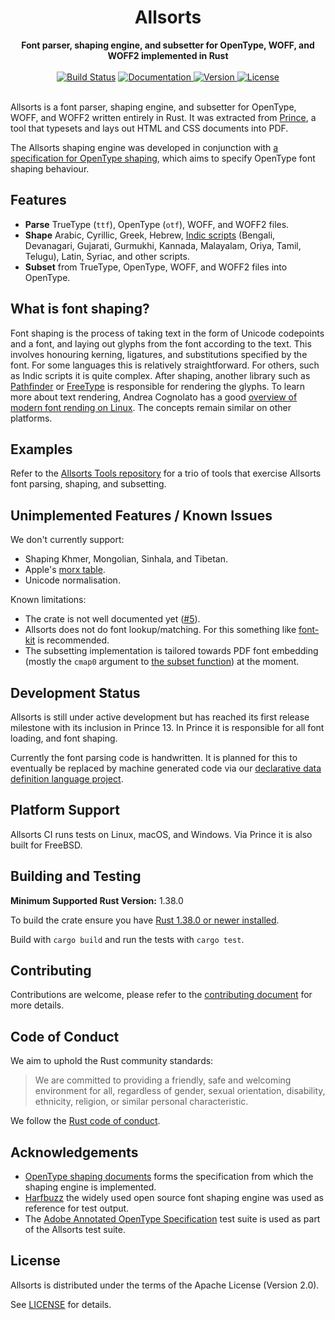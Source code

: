 <h1 align="center">
  <img src="https://github.com/yeslogic/allsorts/raw/master/allsorts.svg?sanitize=1" alt=""><br>
  Allsorts
</h1>

<div align="center">
  <strong>Font parser, shaping engine, and subsetter for OpenType, WOFF, and WOFF2 implemented in Rust</strong>
</div>

<br>

<div align="center">
  <a href="https://travis-ci.com/yeslogic/allsorts">
    <img src="https://travis-ci.com/yeslogic/allsorts.svg?token=4GA6ydxNNeb6XeELrMmg&amp;branch=master" alt="Build Status"></a>
  <a href="https://docs.rs/allsorts">
    <img src="https://docs.rs/allsorts/badge.svg" alt="Documentation">
  </a>
  <a href="https://crates.io/crates/allsorts">
    <img src="https://img.shields.io/crates/v/allsorts.svg" alt="Version">
  </a>
  <a href="https://github.com/yeslogic/allsorts/blob/master/LICENSE">
    <img src="https://img.shields.io/crates/l/allsorts.svg" alt="License">
  </a>
</div>

<br>

Allsorts is a font parser, shaping engine, and subsetter for OpenType, WOFF, and WOFF2
written entirely in Rust. It was extracted from
[Prince](https://www.princexml.com/), a tool that typesets and lays out HTML
and CSS documents into PDF.

The Allsorts shaping engine was developed in conjunction with [a specification
for OpenType shaping](https://github.com/n8willis/opentype-shaping-documents/),
which aims to specify OpenType font shaping behaviour.

## Features

* **Parse** TrueType (`ttf`), OpenType (`otf`), WOFF, and WOFF2 files.
* **Shape** Arabic, Cyrillic, Greek, Hebrew, [Indic
  scripts](https://en.wikipedia.org/wiki/Languages_of_India) (Bengali,
  Devanagari, Gujarati, Gurmukhi, Kannada, Malayalam, Oriya, Tamil, Telugu),
  Latin, Syriac, and other scripts.
* **Subset** from TrueType, OpenType, WOFF, and WOFF2 files into OpenType.

## What is font shaping?

Font shaping is the process of taking text in the form of Unicode codepoints
and a font, and laying out glyphs from the font according to the text. This
involves honouring kerning, ligatures, and substitutions specified by the font.
For some languages this is relatively straightforward. For others, such as
Indic scripts it is quite complex. After shaping, another library such as
[Pathfinder](https://github.com/servo/pathfinder) or
[FreeType](https://www.freetype.org/) is responsible for rendering the glyphs.
To learn more about text rendering, Andrea Cognolato has a good [overview of
modern font rending on
Linux](https://mrandri19.github.io/2019/07/24/modern-text-rendering-linux-overview.html).
The concepts remain similar on other platforms.

## Examples

Refer to the [Allsorts Tools repository](https://github.com/yeslogic/allsorts-tools) for
a trio of tools that exercise Allsorts font parsing, shaping, and subsetting.

## Unimplemented Features / Known Issues

We don't currently support:

* Shaping Khmer, Mongolian, Sinhala, and Tibetan.
* Apple's [morx table](https://developer.apple.com/fonts/TrueType-Reference-Manual/RM06/Chap6morx.html).
* Unicode normalisation.

Known limitations:

* The crate is not well documented yet ([#5](https://github.com/yeslogic/allsorts/issues/5)).
* Allsorts does not do font lookup/matching. For this something like
  [font-kit](https://github.com/pcwalton/font-kit) is recommended.
* The subsetting implementation is tailored towards PDF font embedding (mostly
  the `cmap0` argument to
  [the subset function](https://docs.rs/allsorts/latest/allsorts/subset/fn.subset.html))
  at the moment.

## Development Status

Allsorts is still under active development but has reached its first release
milestone with its inclusion in Prince 13. In Prince it is responsible for
all font loading, and font shaping.

Currently the font parsing code is handwritten. It is planned for this to
eventually be replaced by machine generated code via our [declarative data
definition language project](https://github.com/yeslogic/fathom).

## Platform Support

Allsorts CI runs tests on Linux, macOS, and Windows. Via Prince it is also
built for FreeBSD.

## Building and Testing

**Minimum Supported Rust Version:** 1.38.0

To build the crate ensure you have [Rust 1.38.0 or newer installed](https://www.rust-lang.org/tools/install).

Build with `cargo build` and run the tests with `cargo test`.

## Contributing

Contributions are welcome, please refer to the
[contributing document](https://github.com/yeslogic/allsorts/blob/master/CONTRIBUTING.md)
for more details.

## Code of Conduct

We aim to uphold the Rust community standards:

> We are committed to providing a friendly, safe and welcoming environment for
> all, regardless of gender, sexual orientation, disability, ethnicity,
> religion, or similar personal characteristic.

We follow the [Rust code of conduct](https://www.rust-lang.org/policies/code-of-conduct).

## Acknowledgements

* [OpenType shaping documents](https://github.com/n8willis/opentype-shaping-documents/)
  forms the specification from which the shaping engine is implemented.
* [Harfbuzz](https://github.com/harfbuzz/harfbuzz) the widely used open source
  font shaping engine was used as reference for test output.
* The [Adobe Annotated OpenType Specification](https://github.com/adobe-type-tools/aots)
  test suite is used as part of the Allsorts test suite.

## License

Allsorts is distributed under the terms of the Apache License (Version 2.0).

See [LICENSE](https://github.com/yeslogic/allsorts/blob/master/LICENSE) for details.
